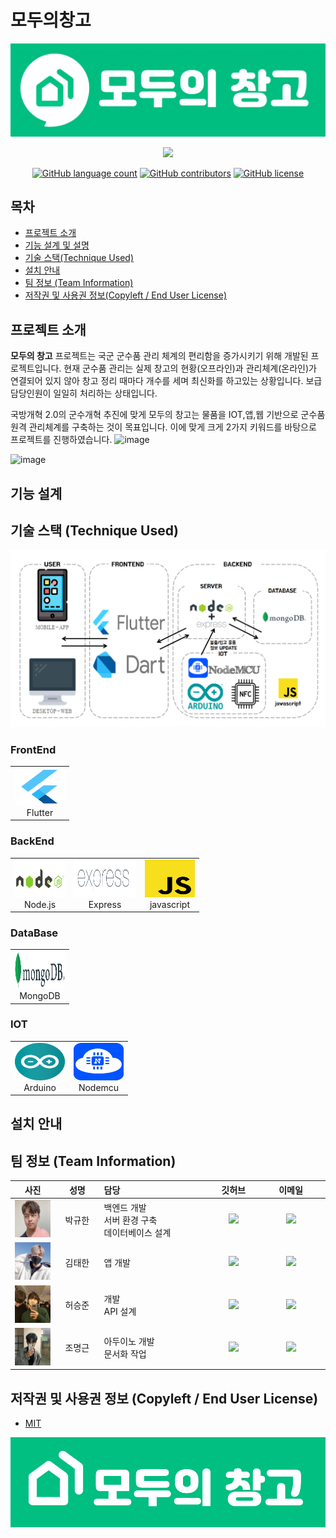 
# 모두의창고
<p align="center"><img src="/image/모두의 창고3.PNG"></p>

<p align="center">
<a href="https://sulfuric-comet-5bd.notion.site/201f76c4b2d442bd8fc1e5c6447e32ac">
<img src="https://img.shields.io/badge/NOTION-team_page-green?&style=for-the-badge&logo=notion">
</a>
</p>


</p>
<p align="center">
	<a href="https://github.com/osamhack2021/WEB_APP_IOT_ModuChangGo_Chang-keeper/search?l=JavaScript&type=code"><img alt="GitHub language count" src="https://img.shields.io/github/languages/count/osamhack2021/WEB_APP_IOT_ModuChangGo_Chang-keeper"></a>
	<a href="https://github.com/osamhack2021/WEB_APP_IOT_ModuChangGo_Chang-keeper/graphs/contributors"><img alt="GitHub contributors" src="https://img.shields.io/github/contributors/osamhack2021/WEB_APP_IOT_ModuChangGo_Chang-keeper?color=success"></a>
	<a href="https://github.com/osamhack2021/WEB_APP_IOT_ModuChangGo_Chang-keeper/blob/main/LICENSE"><img alt="GitHub license" src="https://img.shields.io/github/license/osamhack2021/WEB_APP_IOT_ModuChangGo_Chang-keeper"></a>
</p>

## 목차
-  [프로젝트 소개](#프로젝트-소개)  
-   [기능 설계 및 설명](#기능-설계-및-설명)  
-  [기술 스택(Technique Used)](#기술-스택-technique-used)  
-  [설치 안내](#설치-안내)
-  [팀 정보 (Team Information)](#팀-정보-team-information)
-  [저작권 및 사용권 정보(Copyleft / End User License)](#저작권-및-사용권-정보-copyleft--end-user-license)

## 프로젝트 소개

**모두의 창고** 프로젝트는 국군 군수품 관리 체계의 편리함을 증가시키기 위해 개발된 프로젝트입니다. 
현재 군수품 관리는 실제 창고의 현황(오프라인)과 관리체계(온라인)가 연결되어 있지 않아 창고 정리 때마다 개수를 세며 최신화를 하고있는 상황입니다. 보급 담당인원이 일일히 처리하는 상태입니다. 

국방개혁 2.0의 군수개혁 추진에 맞게 모두의 창고는 물품을 IOT,앱,웹 기반으로 군수품 원격 관리체계를 구축하는 것이 목표입니다. 이에 맞게 크게 2가지 키워드를 바탕으로 프로젝트를 진행하였습니다.
![image](https://user-images.githubusercontent.com/81310047/137630858-65433ec1-5d05-4a96-95b1-b7089d725f7e.png)

![image](https://user-images.githubusercontent.com/81310047/137630861-a9660501-e018-4e7d-9638-36aca646c996.png)



## 기능 설계




## 기술 스택 (Technique Used)
<p align="center"><img src="/image/tecstack/tecstack.png"></p>

### FrontEnd
<table><tbody>
 <tr>
  <td width="80">
   <div align="center"><a href="https://flutter.dev/" target="_blank"> <img src="/image/tecstack/flutter.png" width="90" height="60"/> </a><br>Flutter</div>
  </td>
 </tr>
</tbody></table>

### BackEnd
<table><tbody>
 <tr>
  <td width="80">
   <div align="center"><a href="https://nodejs.org" target="_blank"> <img src="/image/tecstack/nodejs.png" width="90" height="60"/> </a><br>Node.js</div>
  </td>
  <td width="100">
   <div align="center"><a href="https://expressjs.com/ko/" target="_blank"> <img src="/image/tecstack/Expressjs.png" width="120" height="60"/></a><br>Express</div>
  </td>
  <td width="80">
   <div align="center"><a href="https://www.javascript.com/" target="_blank"> <img src="/image/tecstack/javascript.png" width="90" height="60"/> </a><br>javascript</div>
  </td>
 </tr>
</tbody></table>

### DataBase
<table><tbody>
 <tr>
  <td width="80">
   <div align="center"><a href="https://www.mongodb.com/" target="_blank"> <img src="/image/tecstack/mongodb.png" width="90" height="60"/> </a><br>MongoDB</div>
  </td>
 </tr>
</tbody></table>


### IOT
<table><tbody>
 <tr>
  <td width="80">
   <div align="center"><a href="https://www.arduino.cc/" target="_blank"> <img src="/image/tecstack/arduino.png" width="90" height="60"/> </a><br>Arduino</div>
  </td>
  <td width="80">
   <div align="center"><a href="https://www.nodemcu.com/index_en.html" target="_blank"> <img src="/image/tecstack/nodemcu.png" width="90" height="60"/> </a><br>Nodemcu</div>
  </td>
 </tr>
</tbody></table>

## 설치 안내


## 팀 정보 (Team Information)
<table width="788">
<thead>
<tr>
<th width="100" align="center">사진</th>
<th width="100" align="center">성명</th>
<th width="150" align="left">담당</th>
<th width="100" align="center">깃허브</th>
<th width="175" align="center">이메일</th>
</tr> 
</thead>
<tbody>
<tr>
<td width="100" align="center"><img src="/image/박규한.jpg" width="60" height="60"></td>
<td width="100" align="center">박규한</td>
<td width="150">백엔드 개발<br>서버 환경 구축<br>데이터베이스 설계</td>
<td width="100" align="center">
	<a href="https://github.com/rbgksqkr">
		<img src="http://img.shields.io/badge/rbgksqkr-655ced?style=social&logo=github"/>
	</a>
</td>
<td width="175" align="center">
	<a href="mailto:rbgks1937@gmail.com"><img src="https://img.shields.io/static/v1?label=&message=rbgks1937@gmail.com&color=orange&style=flat-square&logo=gmail"></a>
	</td>
</tr>
<tr>
<td width="100" align="center"><img src="/image/김태한.jpg" width="60" height="60"></td>
<td width="100" align="center">김태한</td>
<td width="300">앱 개발<br></td>
</td>
<td width="100" align="center">
	<a href="https://github.com/TaehanKim00">
		<img src="http://img.shields.io/badge/TaehanKim00-655ced?style=social&logo=github"/>
	</a>
</td>
<td width="175" align="center">
	<a href="mailto:tk5582lm@gmail.com"><img src="https://img.shields.io/static/v1?label=&message=tk5582lm@gmail.com&color=green&style=flat-square&logo=gmail"></a>
	</td>
</tr>
<tr>
<td width="100" align="center"><img src="/image/허승준.jpg" width="60" height="60"></td>
<td width="100" align="center">허승준</td>
<td width="300"> 개발<br>API 설계<br></td>
</td>
<td width="100" align="center">
	<a href="https://github.com/superjunn">
		<img src="http://img.shields.io/badge/superjunn-655ced?style=social&logo=github"/>
	</a>
</td>
<td width="175" align="center">
	<a href="mailto:superjunn00@gmail.com.com"><img src="https://img.shields.io/static/v1?label=&message=superjunn00@gmail.com&color=green&style=flat-square&logo=gmail"></a>
	</td>
</tr>
<tr>
<td width="100" align="center"><img src="/image/조명근.PNG" width="60" height="60"></td>
<td width="100" align="center">조명근</td>
<td width="300">아두이노 개발<br>문서화 작업<br></td>
</td>
<td width="100" align="center">
	<a href="https://github.com/realisshomyang">
		<img src="http://img.shields.io/badge/realisshomyang-655ced?style=social&logo=github"/>
	</a>
</td>
<td width="175" align="center">
	<a href="mailto:mgmg612@gmail.com"><img src="https://img.shields.io/static/v1?label=&message=mgmg612@gmail.com&color=green&style=flat-square&logo=gmail"></a>
	</td>
</tr>
</tr>
</tbody>
</table>


## 저작권 및 사용권 정보 (Copyleft / End User License)
 * [MIT](https://github.com/osamhack2021/WEB_APP_IOT_ModuChangGo_Chang-keeper/blob/main/LICENSE)

<p align="center"><img src="/image/모두의 창고4.PNG"></p>
